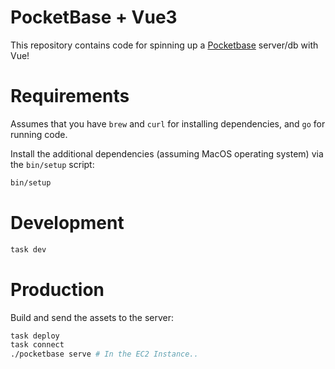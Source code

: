 # PocketBase + Vue3 

This repository contains code for spinning up a [Pocketbase](https://pocketbase.io/) server/db with Vue!

# Requirements

Assumes that you have `brew` and `curl` for installing dependencies, and `go` for running code.

Install the additional dependencies (assuming MacOS operating system) via the `bin/setup` script:

```bash
bin/setup
```

# Development

```bash
task dev
```

# Production

Build and send the assets to the server:

```bash
task deploy
task connect
./pocketbase serve # In the EC2 Instance..
```

